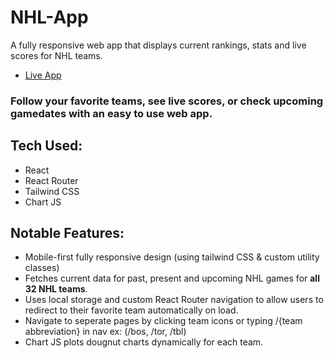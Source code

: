 # NHL-App
A fully responsive web app that displays current rankings, stats and live scores for NHL teams.

- [Live App](https://trusting-brahmagupta-a5fc11.netlify.app/)

### Follow your favorite teams, see live scores, or check upcoming gamedates with an easy to use web app.

## Tech Used:
* React
* React Router
* Tailwind CSS
* Chart JS

## Notable Features:
* Mobile-first fully responsive design (using tailwind CSS & custom utility classes)
* Fetches current data for past, present and upcoming NHL games for **all 32 NHL teams**.
* Uses local storage and custom React Router navigation to allow users to redirect to their favorite team automatically on load.
* Navigate to seperate pages by clicking team icons or typing /{team abbreviation} in nav ex: (/bos, /tor, /tbl)
* Chart JS plots dougnut charts dynamically for each team.



